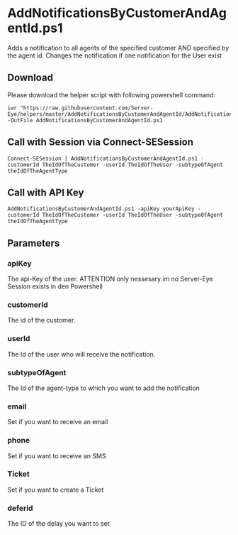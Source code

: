 # AddNotificationsByCustomerAndAgentId.ps1

Adds a notification to all agents of the specified customer AND specified by the agent id.
Changes the notification if one notification for the User exist

## Download

Please download the helper script with following powershell command:
```
iwr "https://raw.githubusercontent.com/Server-Eye/helpers/master/AddNotificationsByCustomerAndAgentId/AddNotificationsByCustomerAndAgentId.ps1" -OutFile AddNotificationsByCustomerAndAgentId.ps1
```

## Call with Session via Connect-SESession
```
Connect-SESession | AddNotificationsByCustomerAndAgentId.ps1 -customerId TheIdOfTheCustomer -userId TheIdOfTheUser -subtypeOfAgent theIdOfTheAgentType
```

## Call with API Key
```
AddNotificationsByCustomerAndAgentId.ps1 -apiKey yourApiKey -customerId TheIdOfTheCustomer -userId TheIdOfTheUser -subtypeOfAgent theIdOfTheAgentType
```

## Parameters

### apiKey
The api-Key of the user. ATTENTION only nessesary im no Server-Eye Session exists in den Powershell

### customerId
The id of the customer.

### userId
The Id of the user who will receive the notification.

### subtypeOfAgent
The Id of the agent-type to which you want to add the notification

### email
Set if you want to receive an email

### phone
Set if you want to receive an SMS

### Ticket
Set if you want to create a Ticket

### deferid
The ID of the delay you want to set